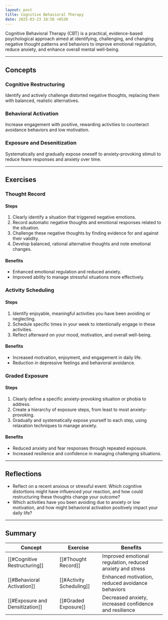 ```yaml
---
layout: post
title: Cognitive Behavioral Therapy
date: 2025-03-23 18:58 +0530
---
```


Cognitive Behavioral Therapy (CBT) is a practical, evidence-based psychological approach aimed at identifying, challenging, and changing negative thought patterns and behaviors to improve emotional regulation, reduce anxiety, and enhance overall mental well-being.

---

## Concepts

### Cognitive Restructuring

Identify and actively challenge distorted negative thoughts, replacing them with balanced, realistic alternatives.

### Behavioral Activation

Increase engagement with positive, rewarding activities to counteract avoidance behaviors and low motivation.

### Exposure and Desenitization

Systematically and gradually expose oneself to anxiety-provoking stimuli to reduce feare responses and anxiety over time.

---

## Exercises

### Thought Record

#### Steps

1. Clearly identify a situation that triggered negative emotions.
2. Record automatic negative thoughts and emotional responses related to the situation.
3. Challenge these negative thoughts by finding evidence for and against their validity.
4. Develop balanced, rational alternative thoughts and note emotional changes.

#### Benefits

- Enhanced emotional regulation and reduced anxiety.
- Improved ability to manage stressful situations more effectively.

### Activity Scheduling

#### Steps

1. Identify enjoyable, meaningful activities you have been avoiding or neglecting.
2. Schedule specific times in your week to intentionally engage in these activities.
3. Reflect afterward on your mood, motivation, and overall well-being.

#### Benefits

- Increased motivation, enjoyment, and engagement in daily life.
- Reduction in depressive feelings and behavioral avoidance.

### Graded Exposure

#### Steps

1. Clearly define a specific anxiety-provoking situation or phobia to address.
2. Create a hierarchy of exposure steps, from least to most anxiety-provoking.
3. Gradually and systematically expose yourself to each step, using relaxation techniques to manage anxiety.

#### Benefits

- Reduced anxiety and fear responses through repeated exposure.
- Increased resilience and confidence in managing challenging situations.

---

## Reflections

- Reflect on a recent anxious or stressful event: Which cognitive distortions might have influenced your reaction, and how could restructuring these thoughts change your outcome?
- Which activities have you been avoiding due to anxiety or low motivation, and how might behavioral activation positively impact your daily life?

---

## Summary

| Concept                         | Exercise                 | Benefits                                                  |
| ------------------------------- | ------------------------ | --------------------------------------------------------- |
| [[#Cognitive Restructuring]]    | [[#Thought Record]]      | Improved emotional regulation, reduced anxiety and stress |
| [[#Behavioral Activation]]      | [[#Activity Scheduling]] | Enhanced motivation, reduced avoidance behaviors          |
| [[#Exposure and Densitization]] | [[#Graded Exposure]]     | Decreased anxiety, increased confidence and resilience    |
